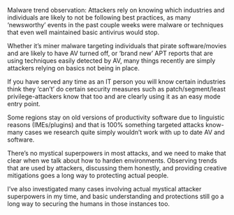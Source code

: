 Malware trend observation: Attackers rely on knowing which industries and individuals are likely to not be following best practices, as many ‘newsworthy’ events in the past couple weeks were malware or techniques that even well maintained basic antivirus would stop.

Whether it’s miner malware targeting individuals that pirate software/movies and are likely to have AV turned off, or ‘brand new’ APT reports that are using techniques easily detected by AV, many things recently are simply attackers relying on basics not being in place.

If you have served any time as an IT person you will know certain industries think they ‘can’t’ do certain security measures such as patch/segment/least privilege-attackers know that too and are clearly using it as an easy mode entry point.

Some regions stay on old versions of productivity software due to linguistic reasons (IMEs/plugins) and that is 100% something targeted attacks know-many cases we research quite simply wouldn’t work with up to date AV and software.

There’s no mystical superpowers in most attacks, and we need to make that clear when we talk about how to harden environments. Observing trends that are used by attackers, discussing them honestly, and providing creative mitigations goes a long way to protecting actual people.

I’ve also investigated many cases involving actual mystical attacker superpowers in my time, and basic understanding and protections still go a long way to securing the humans in those instances too.